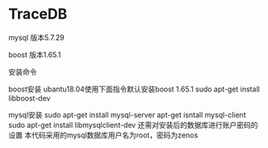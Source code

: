 # TraceDB
mysql 版本5.7.29

boost 版本1.65.1

安装命令

boost安装
ubantu18.04使用下面指令默认安装boost 1.65.1
sudo apt-get install libboost-dev

mysql安装
sudo apt-get install mysql-server
apt-get isntall mysql-client
sudo apt-get install libmysqlclient-dev
还需对安装后的数据库进行账户密码的设置
本代码采用的mysql数据库用户名为root，密码为zenos
